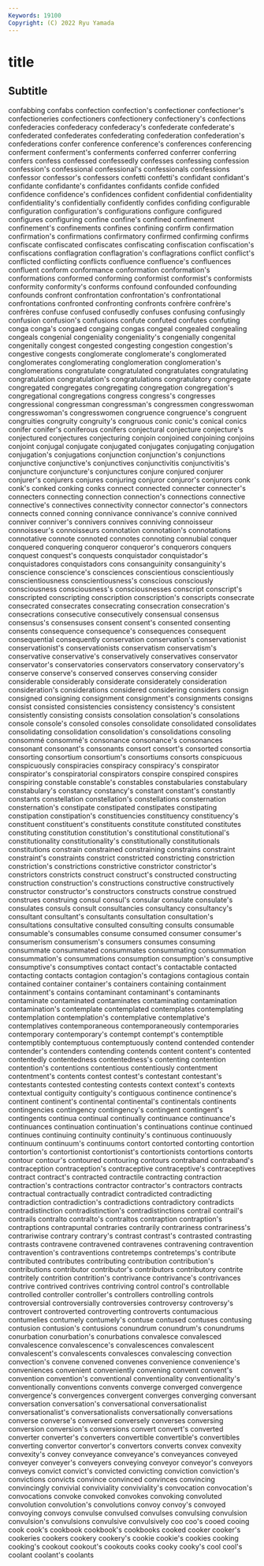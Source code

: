```yaml
---
Keywords: 19100
Copyright: (C) 2022 Ryu Yamada
---
```



# title

## Subtitle
 confabbing confabs confection confection's confectioner confectioner's confectioneries confectioners confectionery
confectionery's confections confederacies confederacy confederacy's confederate confederate's confederated confederates confederating
confederation confederation's confederations confer conference conference's conferences conferencing conferment conferment's
conferments conferred conferrer conferring confers confess confessed confessedly confesses confessing
confession confession's confessional confessional's confessionals confessions confessor confessor's confessors confetti
confetti's confidant confidant's confidante confidante's confidantes confidants confide confided confidence
confidence's confidences confident confidential confidentiality confidentiality's confidentially confidently confides confiding
configurable configuration configuration's configurations configure configured configures configuring confine confine's
confined confinement confinement's confinements confines confining confirm confirmation confirmation's confirmations
confirmatory confirmed confirming confirms confiscate confiscated confiscates confiscating confiscation confiscation's
confiscations conflagration conflagration's conflagrations conflict conflict's conflicted conflicting conflicts confluence
confluence's confluences confluent conform conformance conformation conformation's conformations conformed conforming
conformist conformist's conformists conformity conformity's conforms confound confounded confounding confounds
confront confrontation confrontation's confrontational confrontations confronted confronting confronts confrère confrère's
confrères confuse confused confusedly confuses confusing confusingly confusion confusion's confusions
confute confuted confutes confuting conga conga's congaed congaing congas congeal
congealed congealing congeals congenial congeniality congeniality's congenially congenital congenitally congest
congested congesting congestion congestion's congestive congests conglomerate conglomerate's conglomerated conglomerates
conglomerating conglomeration conglomeration's conglomerations congratulate congratulated congratulates congratulating congratulation congratulation's
congratulations congratulatory congregate congregated congregates congregating congregation congregation's congregational congregations
congress congress's congresses congressional congressman congressman's congressmen congresswoman congresswoman's congresswomen
congruence congruence's congruent congruities congruity congruity's congruous conic conic's conical
conics conifer conifer's coniferous conifers conjectural conjecture conjecture's conjectured conjectures
conjecturing conjoin conjoined conjoining conjoins conjoint conjugal conjugate conjugated conjugates
conjugating conjugation conjugation's conjugations conjunction conjunction's conjunctions conjunctive conjunctive's conjunctives
conjunctivitis conjunctivitis's conjuncture conjuncture's conjunctures conjure conjured conjurer conjurer's conjurers
conjures conjuring conjuror conjuror's conjurors conk conk's conked conking conks
connect connected connecter connecter's connecters connecting connection connection's connections connective
connective's connectives connectivity connector connector's connectors connects conned conning connivance
connivance's connive connived conniver conniver's connivers connives conniving connoisseur connoisseur's
connoisseurs connotation connotation's connotations connotative connote connoted connotes connoting connubial
conquer conquered conquering conqueror conqueror's conquerors conquers conquest conquest's conquests
conquistador conquistador's conquistadores conquistadors cons consanguinity consanguinity's conscience conscience's consciences
conscientious conscientiously conscientiousness conscientiousness's conscious consciously consciousness consciousness's consciousnesses conscript
conscript's conscripted conscripting conscription conscription's conscripts consecrate consecrated consecrates consecrating
consecration consecration's consecrations consecutive consecutively consensual consensus consensus's consensuses consent
consent's consented consenting consents consequence consequence's consequences consequent consequential consequently
conservation conservation's conservationist conservationist's conservationists conservatism conservatism's conservative conservative's conservatively
conservatives conservator conservator's conservatories conservators conservatory conservatory's conserve conserve's conserved
conserves conserving consider considerable considerably considerate considerately consideration consideration's considerations
considered considering considers consign consigned consigning consignment consignment's consignments consigns
consist consisted consistencies consistency consistency's consistent consistently consisting consists consolation
consolation's consolations console console's consoled consoles consolidate consolidated consolidates consolidating
consolidation consolidation's consolidations consoling consommé consommé's consonance consonance's consonances consonant
consonant's consonants consort consort's consorted consortia consorting consortium consortium's consortiums
consorts conspicuous conspicuously conspiracies conspiracy conspiracy's conspirator conspirator's conspiratorial conspirators
conspire conspired conspires conspiring constable constable's constables constabularies constabulary constabulary's
constancy constancy's constant constant's constantly constants constellation constellation's constellations consternation
consternation's constipate constipated constipates constipating constipation constipation's constituencies constituency constituency's
constituent constituent's constituents constitute constituted constitutes constituting constitution constitution's constitutional
constitutional's constitutionality constitutionality's constitutionally constitutionals constitutions constrain constrained constraining constrains
constraint constraint's constraints constrict constricted constricting constriction constriction's constrictions constrictive
constrictor constrictor's constrictors constricts construct construct's constructed constructing construction construction's
constructions constructive constructively constructor constructor's constructors constructs construe construed construes
construing consul consul's consular consulate consulate's consulates consuls consult consultancies
consultancy consultancy's consultant consultant's consultants consultation consultation's consultations consultative consulted
consulting consults consumable consumable's consumables consume consumed consumer consumer's consumerism
consumerism's consumers consumes consuming consummate consummated consummates consummating consummation consummation's
consummations consumption consumption's consumptive consumptive's consumptives contact contact's contactable contacted
contacting contacts contagion contagion's contagions contagious contain contained container container's
containers containing containment containment's contains contaminant contaminant's contaminants contaminate contaminated
contaminates contaminating contamination contamination's contemplate contemplated contemplates contemplating contemplation contemplation's
contemplative contemplative's contemplatives contemporaneous contemporaneously contemporaries contemporary contemporary's contempt contempt's
contemptible contemptibly contemptuous contemptuously contend contended contender contender's contenders contending
contends content content's contented contentedly contentedness contentedness's contenting contention contention's
contentions contentious contentiously contentment contentment's contents contest contest's contestant contestant's
contestants contested contesting contests context context's contexts contextual contiguity contiguity's
contiguous continence continence's continent continent's continental continental's continentals continents contingencies
contingency contingency's contingent contingent's contingents continua continual continually continuance continuance's
continuances continuation continuation's continuations continue continued continues continuing continuity continuity's
continuous continuously continuum continuum's continuums contort contorted contorting contortion contortion's
contortionist contortionist's contortionists contortions contorts contour contour's contoured contouring contours
contraband contraband's contraception contraception's contraceptive contraceptive's contraceptives contract contract's contracted
contractile contracting contraction contraction's contractions contractor contractor's contractors contracts contractual
contractually contradict contradicted contradicting contradiction contradiction's contradictions contradictory contradicts contradistinction
contradistinction's contradistinctions contrail contrail's contrails contralto contralto's contraltos contraption contraption's
contraptions contrapuntal contraries contrarily contrariness contrariness's contrariwise contrary contrary's contrast
contrast's contrasted contrasting contrasts contravene contravened contravenes contravening contravention contravention's
contraventions contretemps contretemps's contribute contributed contributes contributing contribution contribution's contributions
contributor contributor's contributors contributory contrite contritely contrition contrition's contrivance contrivance's
contrivances contrive contrived contrives contriving control control's controllable controlled controller
controller's controllers controlling controls controversial controversially controversies controversy controversy's controvert
controverted controverting controverts contumacious contumelies contumely contumely's contuse contused contuses
contusing contusion contusion's contusions conundrum conundrum's conundrums conurbation conurbation's conurbations
convalesce convalesced convalescence convalescence's convalescences convalescent convalescent's convalescents convalesces convalescing
convection convection's convene convened convenes convenience convenience's conveniences convenient conveniently
convening convent convent's convention convention's conventional conventionality conventionality's conventionally conventions
convents converge converged convergence convergence's convergences convergent converges converging conversant
conversation conversation's conversational conversationalist conversationalist's conversationalists conversationally conversations converse converse's
conversed conversely converses conversing conversion conversion's conversions convert convert's converted
converter converter's converters convertible convertible's convertibles converting convertor convertor's convertors
converts convex convexity convexity's convey conveyance conveyance's conveyances conveyed conveyer
conveyer's conveyers conveying conveyor conveyor's conveyors conveys convict convict's convicted
convicting conviction conviction's convictions convicts convince convinced convinces convincing convincingly
convivial conviviality conviviality's convocation convocation's convocations convoke convoked convokes convoking
convoluted convolution convolution's convolutions convoy convoy's convoyed convoying convoys convulse
convulsed convulses convulsing convulsion convulsion's convulsions convulsive convulsively coo coo's
cooed cooing cook cook's cookbook cookbook's cookbooks cooked cooker cooker's
cookeries cookers cookery cookery's cookie cookie's cookies cooking cooking's cookout
cookout's cookouts cooks cooky cooky's cool cool's coolant coolant's coolants
